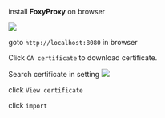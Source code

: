 install **FoxyProxy** on browser

![](https://i.imgur.com/hAnkj19.png)

goto `http://localhost:8080` in browser

Click `CA certificate` to download certificate.


Search certificate in setting
![](https://i.imgur.com/mOQZj5C.png)

click `View certificate`

click `import`
